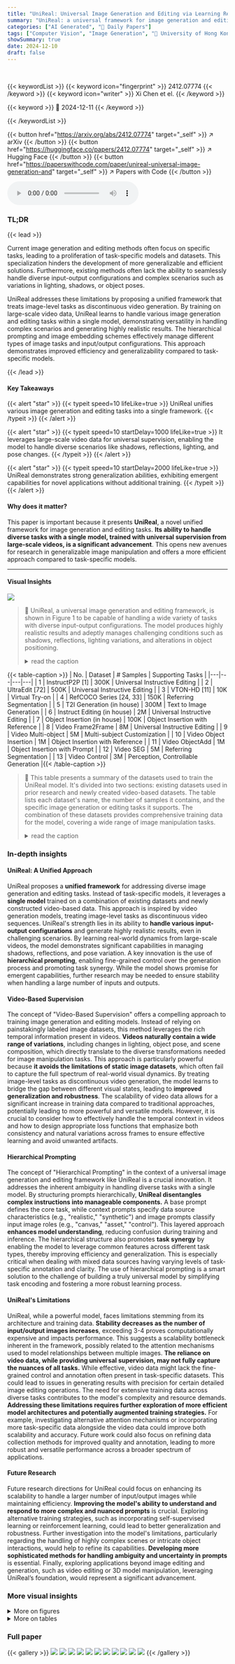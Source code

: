 ```yaml
---
title: "UniReal: Universal Image Generation and Editing via Learning Real-world Dynamics"
summary: "UniReal: a universal framework for image generation and editing, unifying diverse tasks via learning real-world dynamics from video data, achieving highly realistic and versatile results."
categories: ["AI Generated", "🤗 Daily Papers"]
tags: ["Computer Vision", "Image Generation", "🏢 University of Hong Kong",]
showSummary: true
date: 2024-12-10
draft: false
---
```


<br>

{{< keywordList >}}
{{< keyword icon="fingerprint" >}} 2412.07774 {{< /keyword >}}
{{< keyword icon="writer" >}} Xi Chen et el. {{< /keyword >}}
 
{{< keyword >}} 🤗 2024-12-11 {{< /keyword >}}
 
{{< /keywordList >}}

{{< button href="https://arxiv.org/abs/2412.07774" target="_self" >}}
↗ arXiv
{{< /button >}}
{{< button href="https://huggingface.co/papers/2412.07774" target="_self" >}}
↗ Hugging Face
{{< /button >}}
{{< button href="https://paperswithcode.com/paper/unireal-universal-image-generation-and" target="_self" >}}
↗ Papers with Code
{{< /button >}}



<audio controls>
    <source src="https://ai-paper-reviewer.com/2412.07774/podcast.wav" type="audio/wav">
    Your browser does not support the audio element.
</audio>


### TL;DR


{{< lead >}}

Current image generation and editing methods often focus on specific tasks, leading to a proliferation of task-specific models and datasets. This specialization hinders the development of more generalizable and efficient solutions.  Furthermore, existing methods often lack the ability to seamlessly handle diverse input-output configurations and complex scenarios such as variations in lighting, shadows, or object poses.

UniReal addresses these limitations by proposing a unified framework that treats image-level tasks as discontinuous video generation.  By training on large-scale video data, UniReal learns to handle various image generation and editing tasks within a single model, demonstrating versatility in handling complex scenarios and generating highly realistic results. The hierarchical prompting and image embedding schemes effectively manage different types of image tasks and input/output configurations.  This approach demonstrates improved efficiency and generalizability compared to task-specific models.

{{< /lead >}}


#### Key Takeaways

{{< alert "star" >}}
{{< typeit speed=10 lifeLike=true >}} UniReal unifies various image generation and editing tasks into a single framework. {{< /typeit >}}
{{< /alert >}}

{{< alert "star" >}}
{{< typeit speed=10 startDelay=1000 lifeLike=true >}} It leverages large-scale video data for universal supervision, enabling the model to handle diverse scenarios like shadows, reflections, lighting, and pose changes. {{< /typeit >}}
{{< /alert >}}

{{< alert "star" >}}
{{< typeit speed=10 startDelay=2000 lifeLike=true >}} UniReal demonstrates strong generalization abilities, exhibiting emergent capabilities for novel applications without additional training. {{< /typeit >}}
{{< /alert >}}

#### Why does it matter?
This paper is important because it presents **UniReal**, a novel unified framework for image generation and editing tasks.  **Its ability to handle diverse tasks with a single model, trained with universal supervision from large-scale videos, is a significant advancement**. This opens new avenues for research in generalizable image manipulation and offers a more efficient approach compared to task-specific models.

------
#### Visual Insights



![](https://arxiv.org/html/2412.07774/x2.png)

> 🔼 UniReal, a universal image generation and editing framework, is shown in Figure 1 to be capable of handling a wide variety of tasks with diverse input-output configurations.  The model produces highly realistic results and adeptly manages challenging conditions such as shadows, reflections, lighting variations, and alterations in object positioning.
> <details>
> <summary>read the caption</summary>
> Figure 1: Demonstrations of UniReal’s versatile capabilities. As a universal framework, UniReal supports a broad spectrum of image generation and editing tasks within a single model, accommodating diverse input-output configurations and generating highly realistic results, which effectively handle challenging scenarios, e.g., shadows, reflections, lighting effects, object pose changes, etc.
> </details>





{{< table-caption >}}
| No. | Dataset | # Samples | Supporting Tasks |
|---|---|---|---| 
| 1 | InstructP2P [1] | 300K | Universal Instructive Editing |
| 2 | UltraEdit [72] | 500K | Universal Instructive Editing |
| 3 | VTON-HD [11] | 10K | Virtual Try-on |
| 4 | RefCOCO Series [24, 33] | 150K | Referring Segmentation |
| 5 | T2I Generation (in house) | 300M | Text to Image Generation |
| 6 | Instruct Editing (in house) | 2M | Universal Instructive Editing |
| 7 | Object Insertion (in house) | 100K | Object Insertion with Reference |
| 8 | Video Frame2Frame | 8M | Universal Instructive Editing |
| 9 | Video Multi-object | 5M | Multi-subject Customization |
| 10 | Video Object Insertion | 1M | Object Insertion with Reference |
| 11 | Video ObjectAdd | 1M | Object Insertion with Prompt |
| 12 | Video SEG | 5M | Referring Segmentation |
| 13 | Video Control | 3M | Perception, Controllable Generation |{{< /table-caption >}}

> 🔼 This table presents a summary of the datasets used to train the UniReal model. It's divided into two sections: existing datasets used in prior research and newly created video-based datasets.  The table lists each dataset's name, the number of samples it contains, and the specific image generation or editing tasks it supports. The combination of these datasets provides comprehensive training data for the model, covering a wide range of image manipulation tasks.
> <details>
> <summary>read the caption</summary>
> Table 1: Statistics of datasets used for training. We mix the existing datasets (the first block) with our newly constructed video-based datasets (the second block).
> </details>





### In-depth insights


#### UniReal: A Unified Approach
UniReal proposes a **unified framework** for addressing diverse image generation and editing tasks.  Instead of task-specific models, it leverages a **single model** trained on a combination of existing datasets and newly constructed video-based data.  This approach is inspired by video generation models, treating image-level tasks as discontinuous video sequences.  UniReal's strength lies in its ability to **handle various input-output configurations** and generate highly realistic results, even in challenging scenarios.  By learning real-world dynamics from large-scale videos, the model demonstrates significant capabilities in managing shadows, reflections, and pose variation.  A key innovation is the use of **hierarchical prompting**, enabling fine-grained control over the generation process and promoting task synergy.  While the model shows promise for emergent capabilities, further research may be needed to ensure stability when handling a large number of inputs and outputs.

#### Video-Based Supervision
The concept of "Video-Based Supervision" offers a compelling approach to training image generation and editing models.  Instead of relying on painstakingly labeled image datasets, this method leverages the rich temporal information present in videos.  **Videos naturally contain a wide range of variations**, including changes in lighting, object pose, and scene composition, which directly translate to the diverse transformations needed for image manipulation tasks. This approach is particularly powerful because **it avoids the limitations of static image datasets**, which often fail to capture the full spectrum of real-world visual dynamics.  By treating image-level tasks as discontinuous video generation, the model learns to bridge the gap between different visual states, leading to **improved generalization and robustness**. The scalability of video data allows for a significant increase in training data compared to traditional approaches, potentially leading to more powerful and versatile models. However, it is crucial to consider how to effectively handle the temporal context in videos and how to design appropriate loss functions that emphasize both consistency and natural variations across frames to ensure effective learning and avoid unwanted artifacts.

#### Hierarchical Prompting
The concept of "Hierarchical Prompting" in the context of a universal image generation and editing framework like UniReal is a crucial innovation.  It addresses the inherent ambiguity in handling diverse tasks with a single model. By structuring prompts hierarchically, **UniReal disentangles complex instructions into manageable components.**  A base prompt defines the core task, while context prompts specify data source characteristics (e.g., "realistic," "synthetic") and image prompts classify input image roles (e.g., "canvas," "asset," "control"). This layered approach **enhances model understanding**, reducing confusion during training and inference. The hierarchical structure also promotes **task synergy** by enabling the model to leverage common features across different task types, thereby improving efficiency and generalization. This is especially critical when dealing with mixed data sources having varying levels of task-specific annotation and clarity.  The use of hierarchical prompting is a smart solution to the challenge of building a truly universal model by simplifying task encoding and fostering a more robust learning process.

#### UniReal's Limitations
UniReal, while a powerful model, faces limitations stemming from its architecture and training data.  **Stability decreases as the number of input/output images increases**, exceeding 3-4 proves computationally expensive and impacts performance.  This suggests a scalability bottleneck inherent in the framework, possibly related to the attention mechanisms used to model relationships between multiple images.  **The reliance on video data, while providing universal supervision, may not fully capture the nuances of all tasks.**  While effective, video data might lack the fine-grained control and annotation often present in task-specific datasets.  This could lead to issues in generating results with precision for certain detailed image editing operations.  The need for extensive training data across diverse tasks contributes to the model's complexity and resource demands.  **Addressing these limitations requires further exploration of more efficient model architectures and potentially augmented training strategies.**  For example, investigating alternative attention mechanisms or incorporating more task-specific data alongside the video data could improve both scalability and accuracy.  Future work could also focus on refining data collection methods for improved quality and annotation, leading to more robust and versatile performance across a broader spectrum of applications.

#### Future Research
Future research directions for UniReal could focus on enhancing its scalability to handle a larger number of input/output images while maintaining efficiency. **Improving the model's ability to understand and respond to more complex and nuanced prompts** is crucial.  Exploring alternative training strategies, such as incorporating self-supervised learning or reinforcement learning, could lead to better generalization and robustness. Further investigation into the model's limitations, particularly regarding the handling of highly complex scenes or intricate object interactions, would help to refine its capabilities. **Developing more sophisticated methods for handling ambiguity and uncertainty in prompts** is essential.  Finally, exploring applications beyond image editing and generation, such as video editing or 3D model manipulation, leveraging UniReal’s foundation,  would represent a significant advancement.


### More visual insights

<details>
<summary>More on figures
</summary>


![](https://arxiv.org/html/2412.07774/x3.png)

> 🔼 UniReal processes image generation and editing tasks as a discontinuous video generation process.  Input images are first encoded into a latent space using a Variational Autoencoder (VAE). These latent representations, along with noise latents, are then divided into patches and converted into visual tokens.  Index embeddings and image prompts (classifying each image as an 'asset', 'canvas', or 'control' image) are added to these visual tokens. Concurrently, context and base prompts (textual instructions) are processed by a T5 text encoder to generate text embeddings.  Visual and text embeddings are combined into a single, long 1D tensor, which is fed into a transformer network with full attention. Finally, a VAE decoder reconstructs the denoised latent representations to produce the desired output images.
> <details>
> <summary>read the caption</summary>
> Figure 2:  Overall pipeline of UniReal. We formulate image generation and editing tasks as discontinuous frame generation. First, input images are encoded into latent space by VAE encoder. Then, we patchify the image latent and noise latent into visual tokens. Afterward, we add index embeddings and image prompt (asset/canvas/control) to the visual tokens. At the same time, the context prompt and base prompt are processed by the T5 encoder. We concatenate all the latent patches and text embeddings as a long 1D tensor and send them to the transformer. Finally, we decode the denoised results to get the desired output images.
> </details>



![](https://arxiv.org/html/2412.07774/x4.png)

> 🔼 This figure illustrates the process of creating a dataset for training the UniReal model. It starts with raw video data.  Off-the-shelf models automatically extract information like video captions and segment objects from video frames. This information is used to construct various types of training data, including instructive image editing and image customization.  The process is shown visually, with two example datasets at the bottom that show how object segmentation from one frame is used to generate a second, modified frame.
> <details>
> <summary>read the caption</summary>
> Figure 3: Data construction pipeline. Starting from raw videos, we use off-the-shelf models to construct data for different kinds of tasks. Two examples of instructive editing and image customization data (we segment objects from one frame to generate another frame) are given at the bottom of the image.
> </details>



![](https://arxiv.org/html/2412.07774/x5.png)

> 🔼 Figure 4 presents a comparison of UniReal's performance on instructive image editing against several state-of-the-art methods: OmniGen, UltraEdit, MGIE, InstructPix2Pix, and CosXL.  The results showcase UniReal's superior ability to follow instructions accurately and produce high-quality image edits. Multiple results were generated for each method, with only the best example shown for each.
> <details>
> <summary>read the caption</summary>
> Figure 4: Comparison results for instructive image editing. We compare with the state-of-the-art methods OmniGen [60], UltraEdit [72], MGIE [13], InstructPix2Pix [1], and CosXL [52]. Our UniReal shows significant advantages in the aspects of instruction-following and generation quality. We generate multiple results for each model and pick the best ones for demonstration.
> </details>



![](https://arxiv.org/html/2412.07774/x6.png)

> 🔼 Figure 5 presents a qualitative comparison of image customization results.  The top row demonstrates single-subject customization, where UniReal's performance is compared against OmniGen, Emu2, BLIP-Diffusion, ELITE, and IP-Adapter (using the Flux backbone). The bottom row shows multi-subject customization, with comparisons made against OmniGen and Emu2.  The prompts used in this experiment are formatted according to UniReal's method and tailored to each model's specific input requirements to ensure a fair comparison.
> <details>
> <summary>read the caption</summary>
> Figure 5: Qualitative comparison for image customization. For single subject, we compare with OmniGen [60], Emu2 [53], BLIP-Diffusion [27], ELITE [58], and IP-Adapter [68] with Flux [62] backbone. For multiple subjects, we chose OmniGen and Emu2 as competitors. The listed prompts are in the formats of UniReal, and they are formulated according to the requirements of each method.
> </details>



![](https://arxiv.org/html/2412.07774/x7.png)

> 🔼 Figure 6 presents a detailed comparison of user preference rates for UniReal against several state-of-the-art methods across three distinct image manipulation tasks: image customization, instructive editing, and object insertion.  For each task, user preferences were collected and compared against the results produced by SuTI [8], OmniGen [60], UltraEdit [72], and AnyDoor [10]. The bar chart visually represents the percentage of users who preferred UniReal's output for each task, providing a clear and quantitative assessment of UniReal's performance relative to existing approaches. This figure offers crucial insights into the effectiveness of UniReal's methodology and its advantages over alternative techniques in diverse image manipulation scenarios.
> <details>
> <summary>read the caption</summary>
> Figure 6: Our preference rates against other methods evaluated by user studies. We compare SuTI [8], OmniGen [60], UltraEdit [72] and AnyDoor [10] for different tasks.
> </details>



![](https://arxiv.org/html/2412.07774/x8.png)

> 🔼 Figure 7 showcases the effectiveness of the UniReal model in object insertion tasks.  Unlike other methods which often require manual segmentation masks, UniReal automatically integrates the reference object into the target image, seamlessly adjusting its pose and attributes to match the context. The background is consistently maintained, avoiding artifacts and preserving its integrity. This demonstrates UniReal's capacity to perform complex object insertion without explicit guidance on object placement or segmentation.
> <details>
> <summary>read the caption</summary>
> Figure 7: Comparison results for object insertion. Our method could automatically adjust the status of the reference object according to the environment and strictly preserve the background. Our method does not require any mask as input.
> </details>



![](https://arxiv.org/html/2412.07774/x9.png)

> 🔼 This figure demonstrates the impact of UniReal's hierarchical prompting system on image generation and editing.  The same input images are used in each row, but different results are obtained by changing the image prompt (row 1) and the context prompt (row 2). This highlights the ability of the system to achieve diverse output by altering prompts, even with the same base input.  The results shown in the figure include examples of varied effects achieved, such as addition or removal of objects, alteration of attributes, and changes in scene backgrounds.  It shows how careful prompt engineering enables controlling the outcome of the image generation or editing process within UniReal.
> <details>
> <summary>read the caption</summary>
> Figure 8: Effects of hierarchical prompt. The same input could correspond to various types of targets when given different image prompts (row 1) and context prompts (row 2).
> </details>



![](https://arxiv.org/html/2412.07774/x10.png)

> 🔼 This ablation study investigates the impact of different training data on UniReal's performance. Three models were trained: one using only the Video Frame2Frame dataset (pairs of video frames with captions describing the changes), another using task-specific expert datasets (curated datasets for specific image editing tasks), and a third using a combination of both (the full dataset).  The results demonstrate that even a model trained solely on the Video Frame2Frame dataset, a less curated and more general source of data, can successfully perform a variety of image editing tasks including adding or removing objects, changing attributes, or adjusting poses. This finding highlights the effectiveness of the video data as a scalable and universal training approach for generalizable image editing and generation.
> <details>
> <summary>read the caption</summary>
> Figure 9: Ablation study for the training data. We visualize the results for models that are trained on Video Frame2Frame dataset, task-specific expert dataset, and our multi-task full dataset. It is impressive that the model trained only on video data could master many editing tasks (e.g., add, remove, attribute/pose changing), even for tasks with multiple input images.
> </details>



</details>




<details>
<summary>More on tables
</summary>


{{< table-caption >}}
| Method | CLIP<sub>dir</sub>↑ | CLIP<sub>im</sub>↑ | CLIP<sub>out</sub>↑ | L1↓ | DINO↑ | CLIP<sub>dir</sub>↑ | CLIP<sub>im</sub>↑ | CLIP<sub>out</sub>↑ | L1↓ | DINO↑ |
|---|---|---|---|---|---|---|---|---|---|---|
| InstructPix2Pix [1] | 0.078 | 0.834 | 0.219 | 0.121 | 0.762 | 0.115 | 0.837 | 0.245 | 0.093 | 0.767 |
| MagicBrush [69] | 0.090 | 0.838 | 0.222 | 0.100 | 0.776 | 0.123 | 0.883 | 0.261 | 0.058 | 0.871 |
| PnP [55] | 0.028 | 0.521 | 0.089 | 0.304 | 0.153 | 0.025 | 0.568 | 0.101 | 0.289 | 0.220 |
| Null-Text Inv. [35] | 0.101 | 0.761 | 0.236 | 0.075 | 0.678 | 0.121 | 0.752 | 0.263 | 0.077 | 0.664 |
| UltraEdit [72] | 0.107 | 0.793 | 0.283 | 0.071 | 0.844 | - | 0.868 | - | 0.088 | 0.792 |
| EMU Edit [48] | 0.109 | 0.859 | 0.231 | 0.094 | 0.819 | 0.135 | 0.897 | 0.261 | **0.052** | **0.879** |
| ACE [15] | 0.086 | **0.895** | 0.274 | 0.076 | **0.862** | - | - | 0.284 | - | - |
| OmniGen [60] | - | 0.836 | 0.233 | - | 0.804 | - | - | - | - | - |
| PixWizard [29] | 0.104 | 0.845 | 0.248 | **0.069** | 0.798 | 0.124 | 0.884 | 0.265 | 0.063 | 0.876 |
| UniReal (ours) | **0.127** | 0.851 | **0.285** | 0.099 | 0.790 | **0.151** | **0.903** | **0.308** | 0.081 | 0.837 |{{< /table-caption >}}
> 🔼 This table presents a quantitative comparison of various models' performance on two instructive image editing datasets: EMU Edit and MagicBrush.  The models are categorized into task-specific models (designed for a single editing task) and concurrent universal models (designed to handle various image editing tasks).  The comparison uses metrics such as CLIP direction (CLIP dir), CLIP image (CLIP im), CLIP output (CLIP out), L1 distance (L1), and DINO similarity (DINO) to assess the models' ability to accurately follow instructions, maintain image consistency, and produce high-quality results.  These metrics evaluate alignment with instruction, preservation of source image details, and the quality of the edited output.
> <details>
> <summary>read the caption</summary>
> Table 2: Comparison results for instructive image editing on EMU Edit [48] and MagicBrush [69] test sets. We list the task-specific models in the first block and some concurrent universal models in the second block.
> </details>

{{< table-caption >}}
| Model | **CLIP-T**↑ | **CLIP-I**↑ | **DINO**↑ |
|---|---|---|---|
| Oracle (reference images) | - | 88.5 | 77.4 |
| Textual Inversion [35] | 0.255 | 0.780 | 0.569 |
| DreamBooth [47] | 0.305 | 0.803 | 0.668 |
| BLIP-Diffusion [27] | 0.302 | 0.805 | 0.670 |
| ELITE [58] | 0.296 | 0.772 | 0.647 |
| Re-Imagen [7] | 0.270 | 0.740 | 0.600 |
| BootPIG [42] | 0.311 | 0.797 | 0.674 |
| SuTI [8] | 0.304 | **0.819** | **0.741** |
| OmniGen [60] (our test) | 0.320 | 0.810 | 0.693 |
| UniReal (ours) | **0.326** | 0.806 | 0.702 |{{< /table-caption >}}
> 🔼 This table presents a quantitative comparison of different methods for image generation customization on the DreamBench benchmark [47].  The evaluation focuses on customized generation, comparing both fine-tuning approaches and zero-shot methods.  The 'Oracle' row indicates the best possible performance, acting as an upper bound. Results are reported using several metrics, including CLIP-T (measuring text-image agreement), CLIP-I (comparing generated and reference images), and DINO (another image similarity metric). This allows for a comprehensive assessment of the effectiveness of various techniques in achieving high-fidelity image generation that adheres to the specified customizations.
> <details>
> <summary>read the caption</summary>
> Table 3: Quantitative results for customized generation on DreamBench [47]. We report the oracle results in the first row and compare both tuning methods and zero-shot methods.
> </details>

{{< table-caption >}}
| Method | MagicBrush Test set |  |  | DreamBench |  |  |  |
|---|---|---|---|---|---|---|---| 
|  | CLIP<sub>dir</sub>↑ | CLIP<sub>out</sub>↑ | DINO↑ | CLIP-T↑ | CLIP-I↑ | DINO↑ |  |
| w/o Context Prompt | 0.144 | 0.294 | 0.769 | 0.315 | 0.781 | 0.683 |  |
| w/o Image Prompt | 0.136 | 0.305 | 0.809 | 0.295 | 0.782 | 0.698 |  |
| only Expert Data | 0.139 | **0.310** | 0.788 | 0.309 | 0.790 | **0.708** |  |
| UniReal-full | **0.151** | 0.308 | **0.837** | **0.326** | **0.806** | 0.702 |  |{{< /table-caption >}}
> 🔼 Table 4 presents a quantitative analysis of the core components of the UniReal model.  It assesses the model's performance on two distinct benchmark datasets: MagicBrush [69] and DreamBench [47].  The table shows the impact of key components, such as the context prompt and image prompt, on various metrics, providing a detailed comparison of the model's performance with and without these components.  The metrics likely include scores evaluating the quality of image generation and editing based on the datasets' specific evaluation criteria.
> <details>
> <summary>read the caption</summary>
> Table 4: Quantitative studies for our basic components on MagicBrush [69] test sets, and DreamBench [47].
> </details>

</details>




### Full paper

{{< gallery >}}
<img src="https://ai-paper-reviewer.com/2412.07774/1.png" class="grid-w50 md:grid-w33 xl:grid-w25" />
<img src="https://ai-paper-reviewer.com/2412.07774/2.png" class="grid-w50 md:grid-w33 xl:grid-w25" />
<img src="https://ai-paper-reviewer.com/2412.07774/3.png" class="grid-w50 md:grid-w33 xl:grid-w25" />
<img src="https://ai-paper-reviewer.com/2412.07774/4.png" class="grid-w50 md:grid-w33 xl:grid-w25" />
<img src="https://ai-paper-reviewer.com/2412.07774/5.png" class="grid-w50 md:grid-w33 xl:grid-w25" />
<img src="https://ai-paper-reviewer.com/2412.07774/6.png" class="grid-w50 md:grid-w33 xl:grid-w25" />
<img src="https://ai-paper-reviewer.com/2412.07774/7.png" class="grid-w50 md:grid-w33 xl:grid-w25" />
<img src="https://ai-paper-reviewer.com/2412.07774/8.png" class="grid-w50 md:grid-w33 xl:grid-w25" />
<img src="https://ai-paper-reviewer.com/2412.07774/9.png" class="grid-w50 md:grid-w33 xl:grid-w25" />
<img src="https://ai-paper-reviewer.com/2412.07774/10.png" class="grid-w50 md:grid-w33 xl:grid-w25" />
<img src="https://ai-paper-reviewer.com/2412.07774/11.png" class="grid-w50 md:grid-w33 xl:grid-w25" />
{{< /gallery >}}